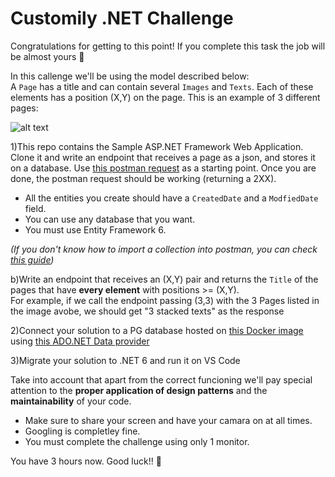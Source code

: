 # Customily .NET Challenge
Congratulations for getting to this point! If you complete this task the job will be almost yours 💪  

In this callenge we'll be using the model described below:  
A `Page` has a title and can contain several `Images` and `Texts`. Each of these elements has a position (X,Y) on the page. This is an example of 3 different pages:

![alt text](https://i.imgur.com/YPJ1uKN.png)

1)This repo contains the Sample ASP.NET Framework Web Application. Clone it and write an endpoint that receives a page as a json, and stores it on a database. Use [this postman request](https://www.postman.com/collections/4bd9550c6d02794d2006) as a starting point. Once you are done, the postman request should be working (returning a 2XX). 

  * All the entities you create should have a `CreatedDate` and a `ModfiedDate` field. 
  * You can use any database that you want.
  * You must use Entity Framework 6.  

  *(If you don't know how to import a collection into postman, you can check [this guide](https://learning.postman.com/docs/getting-started/importing-and-exporting-data/))*


b)Write an endpoint that receives an (X,Y) pair and returns the `Title` of the pages that have **every element** with positions >= (X,Y).  
For example, if we call the endpoint passing (3,3) with the 3 Pages listed in the image avobe, we should get "3 stacked texts" as the response

2)Connect your solution to a PG database hosted on [this Docker image](https://hub.docker.com/_/postgres) using [this ADO.NET Data provider](https://www.npgsql.org/ef6/index.html)

3)Migrate your solution to .NET 6 and run it on VS Code

Take into account that apart from the correct funcioning we'll pay special attention to the **proper application of design patterns** and the  **maintainability** of your code.  

  * Make sure to share your screen and have your camara on at all times. 
  * Googling is completley fine.  
  * You must complete the challenge using only 1 monitor.
  
You have 3 hours now. Good luck!! 🤞
